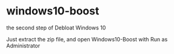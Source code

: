 # windows10-boost
the second step of Debloat Windows 10

Just extract the zip file, and open Windows10-Boost with Run as Administrator
